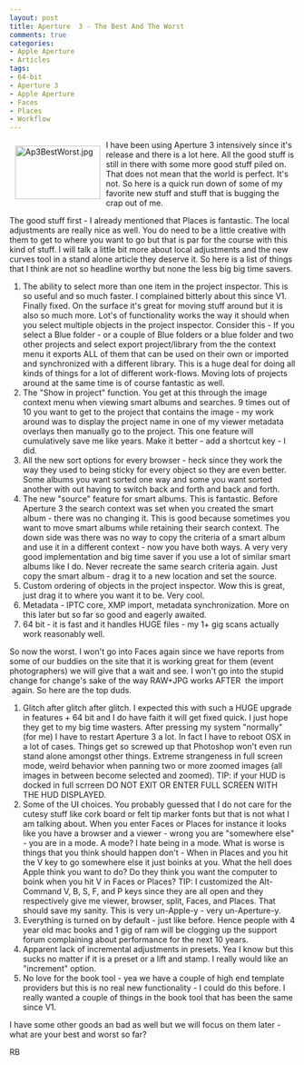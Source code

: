 ```yaml
---
layout: post
title: Aperture  3 - The Best And The Worst
comments: true
categories:
- Apple Aperture
- Articles
tags:
- 64-bit
- Aperture 3
- Apple Aperture
- Faces
- Places
- Workflow
---
```

<a rel="lightbox" href="/wp-content/uploads/2010/02/Ap3BestWorst.jpg"><img title="Ap3BestWorst.jpg" src="/wp-content/uploads/2010/02/.thumbs/.Ap3BestWorst.jpg" border="0" alt="Ap3BestWorst.jpg" hspace="10" vspace="10" width="150" height="94" align="left" /></a>I have been using Aperture 3 intensively since it's release and there is a lot here. All the good stuff is still in there with some more good stuff piled on. That does not mean that the world is perfect. It's not. So here is a quick run down of some of my favorite new stuff and stuff that is bugging the crap out of me.

The good stuff first - I already mentioned that Places is fantastic. The local adjustments are really nice as well. You do need to be a little creative with them to get to where you want to go but that is par for the course with this kind of stuff. I will talk a little bit more about local adjustments and the new curves tool in a stand alone article they deserve it. So here is a list of things that I think are not so headline worthy but none the less big big time savers.
<ol>
	<li>The ability to select more than one item in the project inspector. This is so useful and so much faster. I complained bitterly about this since V1. Finally fixed. On the surface it's great for moving stuff around but it is also so much more. Lot's of functionality works the way it should when you select multiple objects in the project inspector. Consider this - If you select a Blue folder - or a couple of Blue folders or a blue folder and two other projects and select export project/library from the the context menu it exports ALL of them that can be used on their own or imported and synchronized with a different library. This is a huge deal for doing all kinds of things for a lot of different work-flows. Moving lots of projects around at the same time is of course fantastic as well.</li>
	<li>The "Show in project" function. You get at this through the image context menu when viewing smart albums and searches. 9 times out of 10 you want to get to the project that contains the image - my work around was to display the project name in one of my viewer metadata overlays then manually go to the project. This one feature will cumulatively save me like years. Make it better - add a shortcut key - I did.</li>
	<li>All the new sort options for every browser - heck since they work the way they used to being sticky for every object so they are even better. Some albums you want sorted one way and some you want sorted another with out having to switch back and forth and back and forth.</li>
	<li>The new "source" feature for smart albums. This is fantastic. Before Aperture 3 the search context was set when you created the smart album - there was no changing it. This is good because sometimes you want to move smart albums while retaining their search context. The down side was there was no way to copy the criteria of a smart album and use it in a different context - now you have both ways. A very very good implementation and big time saver if you use a lot of similar smart albums like I do. Never recreate the same search criteria again. Just copy the smart album - drag it to a new location and set the source.</li>
	<li>Custom ordering of objects in the project inspector. Wow this is great, just drag it to where you want it to be. Very cool.</li>
	<li>Metadata - IPTC core, XMP import, metadata synchronization. More on this later but so far so good and eagerly awaited.</li>
	<li>64 bit - it is fast and it handles HUGE files - my 1+ gig scans actually work reasonably well.</li>
</ol>
So now the worst. I won't go into Faces again since we have reports from some of our buddies on the site that it is working great for them (event photographers) we will give that a wait and see. I won't go into the stupid change for change's sake of the way RAW+JPG works AFTER  the import  again. So here are the top duds.
<ol>
	<li>Glitch after glitch after glitch. I expected this with such a HUGE upgrade in features + 64 bit and I do have faith it will get fixed quick. I just hope they get to my big time wasters. After pressing my system "normally" (for me) I have to restart Aperture 3 a lot. In fact I have to reboot OSX in a lot of cases. Things get so screwed up that Photoshop won't even run stand alone amongst other things. Extreme strangeness in full screen mode, weird behavior when panning two or more zoomed images (all images in between become selected and zoomed). TIP: if your HUD is docked in full scrreen DO NOT EXIT OR ENTER FULL SCREEN WITH THE HUD DISPLAYED.</li>
	<li>Some of the UI choices. You probably guessed that I do not care for the cutesy stuff like cork board or felt tip marker fonts but that is not what I am talking about. When you enter Faces or Places for instance it looks like you have a browser and a viewer - wrong you are "somewhere else" - you are in a mode. A mode? I hate being in a mode. What is worse is things that you think should happen don't - When in Places and you hit the V key to go somewhere else it just boinks at you. What the hell does Apple think you want to do? Do they think you want the computer to boink when you hit V in Faces or Places? TIP: I customized the Alt-Command V, B, S, F, and P keys since they are all open and they respectively give me viewer, browser, split, Faces, and Places. That should save my sanity. This is very un-Apple-y - very un-Aperture-y.</li>
	<li>Everything is turned on by default - just like before. Hence people with 4 year old mac books and 1 gig of ram will be clogging up the support forum complaining about performance for the next 10 years.</li>
	<li>Apparent lack of incremental adjustments in presets. Yea I know but this sucks no matter if it is a preset or a lift and stamp. I really would like an "increment" option.</li>
	<li>No love for the book tool - yea we have a couple of high end template providers but this is no real new functionality - I could do this before. I really wanted a couple of things in the book tool that has been the same since V1.</li>
</ol>
I have some other goods an bad as well but we will focus on them later - what are your best and worst so far?

RB